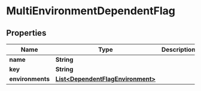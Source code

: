 

# MultiEnvironmentDependentFlag


## Properties

Name | Type | Description | Notes
------------ | ------------- | ------------- | -------------
**name** | **String** |  |  [optional]
**key** | **String** |  | 
**environments** | [**List&lt;DependentFlagEnvironment&gt;**](DependentFlagEnvironment.md) |  | 




